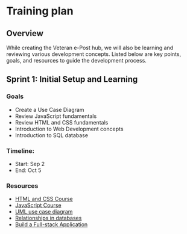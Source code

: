 # Training plan

## Overview
While creating the Veteran e-Post hub, we will also be learning and reviewing various development concepts. Listed below are key points, goals, and resources to guide the development process.

## Sprint 1: Initial Setup and Learning
### Goals
- Create a Use Case Diagram
- Review JavaScript fundamentals
- Review HTML and CSS fundamentals
- Introduction to Web Development concepts
- Introduction to SQL database

### Timeline:
- Start: Sep 2
- End: Oct 5

### Resources
- [HTML and CSS Course](https://www.youtube.com/watch?v=G3e-cpL7ofc)
- [JavaScript Course](https://www.youtube.com/watch?v=EerdGm-ehJQ&t)
- [UML use case diagram](https://youtu.be/4emxjxonNRI?si=kCPDMs0kWstI8tcS)
- [Relationships in databases](https://condor.depaul.edu/gandrus/240IT/accesspages/relationships.htm#:~:text=There%20are%20three%20types%20of,and%20many%2Dto%2Dmany.)
- [Build a Full-stack Application](https://youtu.be/kPKXmEp_wfU?si=8Ty5Hk3l0zEkqXsH)
